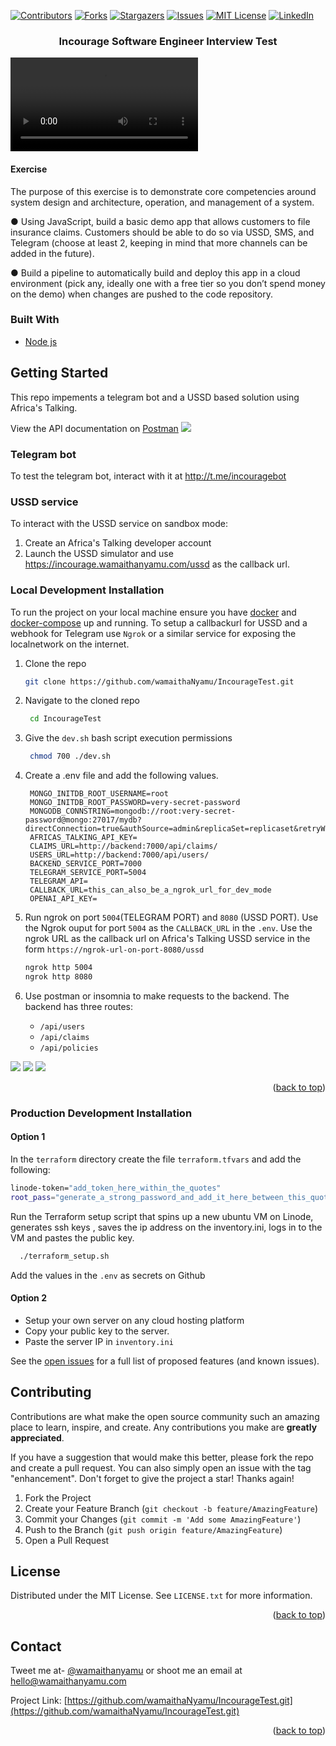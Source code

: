 



<div id="top"></div>
<!--
*** Thanks for checking out the Best-README-Template. If you have a suggestion
*** that would make this better, please fork the repo and create a pull request
*** or simply open an issue with the tag "enhancement".
*** Don't forget to give the project a star!
*** Thanks again! Now go create something AMAZING! :D
-->



<!-- PROJECT SHIELDS -->
<!--
*** I'm using markdown "reference style" links for readability.
*** Reference links are enclosed in brackets [ ] instead of parentheses ( ).
*** See the bottom of this document for the declaration of the reference variables
*** for contributors-url, forks-url, etc. This is an optional, concise syntax you may use.
*** https://www.markdownguide.org/basic-syntax/#reference-style-links
-->
[![Contributors][contributors-shield]][contributors-url]
[![Forks][forks-shield]][forks-url]
[![Stargazers][stars-shield]][stars-url]
[![Issues][issues-shield]][issues-url]
[![MIT License][license-shield]][license-url]
[![LinkedIn][linkedin-shield]][linkedin-url]



<!-- PROJECT LOGO -->

<div>
<h3 align="center">Incourage Software Engineer Interview Test</h3>
<video src="https://user-images.githubusercontent.com/28855068/214912585-043f6f2f-651a-48dd-9d56-4ad3924e3451.mp4" > </video>
<h4>Exercise</h4>
  <p align="center">
   
The purpose of this exercise is to demonstrate core competencies around system design and
architecture, operation, and management of a system.

● Using JavaScript, build a basic demo app that allows customers to file insurance
claims. Customers should be able to do so via USSD, SMS, and Telegram (choose at
least 2, keeping in mind that more channels can be added in the future).


● Build a pipeline to automatically build and deploy this app in a cloud environment (pick
any, ideally one with a free tier so you don’t spend money on the demo) when changes
are pushed to the code repository.
  </p>
</div>

### Built With

- [Node js](https://nodejs.org/en/download/)


<!-- GETTING STARTED -->
## Getting Started

This repo impements a telegram bot and a USSD based solution using Africa's Talking.

View the API documentation on [Postman](https://www.postman.com/wamzy/workspace/incourage-test/example/2737072-2f2f1c10-6e68-40ba-a0bd-89564aefbe08)
![](images/postman-documentation.png)

### Telegram bot
To test the telegram bot, interact with it at http://t.me/incouragebot


### USSD service

To interact with the USSD service on sandbox mode:

1. Create an Africa's Talking developer account
2. Launch the USSD simulator and use https://incourage.wamaithanyamu.com/ussd as the callback url.
   


### Local Development Installation

To run the project on your local machine ensure you have [docker](https://docs.docker.com/get-docker/) and [docker-compose](https://docs.docker.com/compose/gettingstarted/) up and running. To setup a callbackurl for USSD and a webhook for Telegram use `Ngrok` or a similar service for exposing the localnetwork on the internet.

1. Clone the repo
   ```sh
   git clone https://github.com/wamaithaNyamu/IncourageTest.git
   ```
2. Navigate to the cloned repo
   ```sh
    cd IncourageTest
   ```
  
3. Give the `dev.sh` bash script execution permissions
   ```sh
    chmod 700 ./dev.sh
   ```
4. Create a .env file and add the following values. 
   ```shell
    MONGO_INITDB_ROOT_USERNAME=root
    MONGO_INITDB_ROOT_PASSWORD=very-secret-password
    MONGODB_CONNSTRING=mongodb://root:very-secret-password@mongo:27017/mydb?directConnection=true&authSource=admin&replicaSet=replicaset&retryWrites=true
    AFRICAS_TALKING_API_KEY=
    CLAIMS_URL=http://backend:7000/api/claims/
    USERS_URL=http://backend:7000/api/users/
    BACKEND_SERVICE_PORT=7000
    TELEGRAM_SERVICE_PORT=5004
    TELEGRAM_API=
    CALLBACK_URL=this_can_also_be_a_ngrok_url_for_dev_mode
    OPENAI_API_KEY=
   ```

5. Run ngrok on port `5004`(TELEGRAM PORT) and `8080` (USSD PORT). Use the Ngrok ouput for port `5004` as the `CALLBACK_URL` in the `.env`. Use the ngrok URL as the callback url on Africa's Talking USSD service in the form `https://ngrok-url-on-port-8080/ussd`
   ```sh
   ngrok http 5004
   ngrok http 8080
   ```
6. Use postman or insomnia to make requests to the backend. The backend has three routes: 
   - `/api/users`
   - `/api/claims`
   - `/api/policies`

![](images/users.png)
![](images/claims.png)
![](images/policies.png)
<p align="right">(<a href="#top">back to top</a>)</p>

### Production Development Installation

#### Option 1
In the `terraform` directory create the file `terraform.tfvars` and add the following:

```sh
linode-token="add_token_here_within_the_quotes"
root_pass="generate_a_strong_password_and_add_it_here_between_this_quotes"

```

Run the Terraform setup script that spins up a new ubuntu VM on Linode, generates ssh keys , saves the ip address on the inventory.ini, logs in to the VM and pastes the public key.

```sh
  ./terraform_setup.sh

```

Add the values in the `.env` as secrets on Github

#### Option 2

- Setup your own server on any cloud hosting platform
- Copy your public key to the server.
- Paste the server IP in `inventory.ini`



See the [open issues](https://github.com/wamaithaNyamu/IncourageTest.git/issues) for a full list of proposed features (and known issues).



<!-- CONTRIBUTING -->
## Contributing

Contributions are what make the open source community such an amazing place to learn, inspire, and create. Any contributions you make are **greatly appreciated**.

If you have a suggestion that would make this better, please fork the repo and create a pull request. You can also simply open an issue with the tag "enhancement".
Don't forget to give the project a star! Thanks again!

1. Fork the Project
2. Create your Feature Branch (`git checkout -b feature/AmazingFeature`)
3. Commit your Changes (`git commit -m 'Add some AmazingFeature'`)
4. Push to the Branch (`git push origin feature/AmazingFeature`)
5. Open a Pull Request


<!-- LICENSE -->
## License

Distributed under the MIT License. See `LICENSE.txt` for more information.
<p align="right">(<a href="#top">back to top</a>)</p>



<!-- CONTACT -->
## Contact
Tweet me at- [@wamaithanyamu](https://twitter.com/wamaithanyamu) or shoot me an email at hello@wamaithanyamu.com

Project Link: [https://github.com/wamaithaNyamu/IncourageTest.git](https://github.com/wamaithaNyamu/IncourageTest.git)

<p align="right">(<a href="#top">back to top</a>)</p>



<!-- MARKDOWN LINKS & IMAGES -->
<!-- https://www.markdownguide.org/basic-syntax/#reference-style-links -->
[contributors-shield]: https://img.shields.io/github/contributors/wamaithanyamu/Lipa-na-Mpesa-STK-Push-.svg?style=for-the-badge
[contributors-url]: https://github.com/wamaithaNyamu/IncourageTest.git/graphs/contributors
[forks-shield]: https://img.shields.io/github/forks/wamaithanyamu/Lipa-na-Mpesa-STK-Push-.svg?style=for-the-badge
[forks-url]: https://github.com/wamaithaNyamu/IncourageTest.git/network/members
[stars-shield]: https://img.shields.io/github/stars/wamaithanyamu/Lipa-na-Mpesa-STK-Push-.svg?style=for-the-badge
[stars-url]: https://github.com/wamaithaNyamu/IncourageTest.git/stargazers
[issues-shield]: https://img.shields.io/github/issues/wamaithanyamu/Lipa-na-Mpesa-STK-Push-.svg?style=for-the-badge
[issues-url]: https://github.com/wamaithaNyamu/IncourageTest.git/issues
[license-shield]: https://img.shields.io/github/license/wamaithanyamu/Lipa-na-Mpesa-STK-Push-.svg?style=for-the-badge
[license-url]: https://github.com/wamaithaNyamu/IncourageTest.git/blob/master/LICENSE.txt
[linkedin-shield]: https://img.shields.io/badge/-LinkedIn-black.svg?style=for-the-badge&logo=linkedin&colorB=555
[linkedin-url]: https://linkedin.com/in/wamaithanyamu


